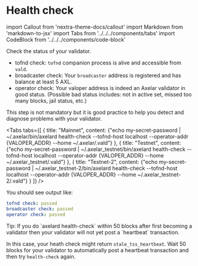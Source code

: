 # Health check

import Callout from 'nextra-theme-docs/callout'
import Markdown from 'markdown-to-jsx'
import Tabs from '../../../components/tabs'
import CodeBlock from '../../../components/code-block'

Check the status of your validator.

- tofnd check: `tofnd` companion process is alive and accessible from `vald`.
- broadcaster check: Your `broadcaster` address is registered and has balance at least 5 AXL.
- operator check: Your valoper address is indeed an Axelar validator in good status. (Possible bad status includes: not in active set, missed too many blocks, jail status, etc.)

This step is not mandatory but it is good practice to help you detect and diagnose problems with your validator.

<Tabs tabs={[
{
title: "Mainnet",
content: <CodeBlock language="bash">
{"echo my-secret-password | ~/.axelar/bin/axelard health-check --tofnd-host localhost --operator-addr {VALOPER_ADDR} --home ~/.axelar/.vald"}
</CodeBlock>
},
{
title: "Testnet",
content: <CodeBlock language="bash">
{"echo my-secret-password | ~/.axelar_testnet/bin/axelard health-check --tofnd-host localhost --operator-addr {VALOPER_ADDR} --home ~/.axelar_testnet/.vald"}
</CodeBlock>
},
{
title: "Testnet-2",
content: <CodeBlock language="bash">
{"echo my-secret-password | ~/.axelar_testnet-2/bin/axelard health-check --tofnd-host localhost --operator-addr {VALOPER_ADDR} --home ~/.axelar_testnet-2/.vald"}
</CodeBlock>
}
]} />

You should see output like:

```yaml
tofnd check: passed
broadcaster check: passed
operator check: passed
```

<Callout emoji="💡">
  Tip: If you do `axelard health-check` within 50 blocks after first becoming a validator then your validator will not yet post a `heartbeat` transaction.

In this case, your heath check might return `stale_tss_heartbeat`. Wait 50 blocks for your validator to automatically post a heartbeat transaction and then try `health-check` again.
</Callout>
